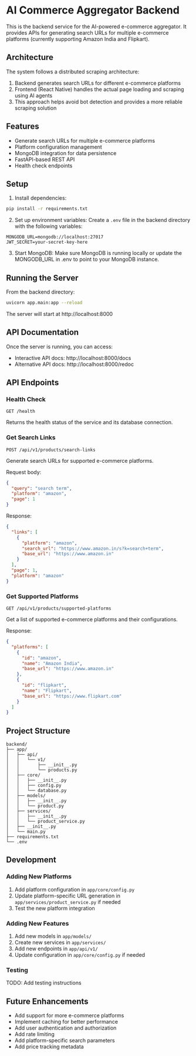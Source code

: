 # AI Commerce Aggregator Backend

This is the backend service for the AI-powered e-commerce aggregator. It provides APIs for generating search URLs for multiple e-commerce platforms (currently supporting Amazon India and Flipkart).

## Architecture

The system follows a distributed scraping architecture:
1. Backend generates search URLs for different e-commerce platforms
2. Frontend (React Native) handles the actual page loading and scraping using AI agents
3. This approach helps avoid bot detection and provides a more reliable scraping solution

## Features

- Generate search URLs for multiple e-commerce platforms
- Platform configuration management
- MongoDB integration for data persistence
- FastAPI-based REST API
- Health check endpoints

## Setup

1. Install dependencies:
```bash
pip install -r requirements.txt
```

2. Set up environment variables:
Create a `.env` file in the backend directory with the following variables:
```
MONGODB_URL=mongodb://localhost:27017
JWT_SECRET=your-secret-key-here
```

3. Start MongoDB:
Make sure MongoDB is running locally or update the MONGODB_URL in .env to point to your MongoDB instance.

## Running the Server

From the backend directory:
```bash
uvicorn app.main:app --reload
```

The server will start at http://localhost:8000

## API Documentation

Once the server is running, you can access:
- Interactive API docs: http://localhost:8000/docs
- Alternative API docs: http://localhost:8000/redoc

## API Endpoints

### Health Check
```
GET /health
```
Returns the health status of the service and its database connection.

### Get Search Links
```
POST /api/v1/products/search-links
```
Generate search URLs for supported e-commerce platforms.

Request body:
```json
{
  "query": "search term",
  "platform": "amazon",
  "page": 1
}
```

Response:
```json
{
  "links": [
    {
      "platform": "amazon",
      "search_url": "https://www.amazon.in/s?k=search+term",
      "base_url": "https://www.amazon.in"
    }
  ],
  "page": 1,
  "platform": "amazon"
}
```

### Get Supported Platforms
```
GET /api/v1/products/supported-platforms
```
Get a list of supported e-commerce platforms and their configurations.

Response:
```json
{
  "platforms": [
    {
      "id": "amazon",
      "name": "Amazon India",
      "base_url": "https://www.amazon.in"
    },
    {
      "id": "flipkart",
      "name": "Flipkart",
      "base_url": "https://www.flipkart.com"
    }
  ]
}
```

## Project Structure

```
backend/
├── app/
│   ├── api/
│   │   └── v1/
│   │       ├── __init__.py
│   │       └── products.py
│   ├── core/
│   │   ├── __init__.py
│   │   ├── config.py
│   │   └── database.py
│   ├── models/
│   │   ├── __init__.py
│   │   └── product.py
│   ├── services/
│   │   ├── __init__.py
│   │   └── product_service.py
│   ├── __init__.py
│   └── main.py
├── requirements.txt
└── .env
```

## Development

### Adding New Platforms

1. Add platform configuration in `app/core/config.py`
2. Update platform-specific URL generation in `app/services/product_service.py` if needed
3. Test the new platform integration

### Adding New Features

1. Add new models in `app/models/`
2. Create new services in `app/services/`
3. Add new endpoints in `app/api/v1/`
4. Update configuration in `app/core/config.py` if needed

### Testing

TODO: Add testing instructions

## Future Enhancements

- Add support for more e-commerce platforms
- Implement caching for better performance
- Add user authentication and authorization
- Add rate limiting
- Add platform-specific search parameters
- Add price tracking metadata

